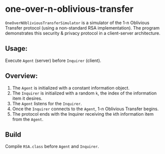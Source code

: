 # one-over-n-oblivious-transfer

`OneOverNObliviousTransferSimulator` is a simulator of the 1-n Oblivious Transfer protocol (using a non-standard RSA implementation). The program demonstrates this security & privacy protocol in a client-server architecture.

## Usage:
Execute `Agent` (server) before `Inquirer` (client).

## Overview:
1) The `Agent` is initialized with a constant information object. 
2) The `Inquirer` is initialized with a random `k`, the index of the information item it desires. 
3) The `Agent` listens for the `Inquirer`. 
4) Once the `Inquirer` connects to the `Agent`, 1-n Oblivious Transfer begins. 
5) The protocol ends with the Inquirer receiving the `k`th information item from the `Agent`.

## Build
Compile `RSA.class` before `Agent` and `Inquirer`.
